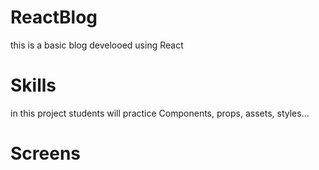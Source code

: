 # ReactBlog
this is a basic blog develooed using React  
# Skills 
in this project students will practice Components, props, assets, styles...
# Screens
